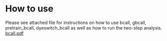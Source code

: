 # How to use
Please see attached file for instructions on how to use bcall, gbcall, pretrain_bcall, dyeswitch_bcall as well as how to run the two-step analysis.
[bcall.pdf](https://github.com/rpsalazar23/BEA-MATLAB/files/13787230/bcall.pdf)
